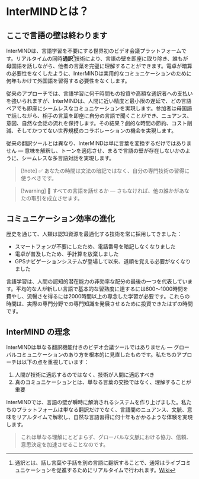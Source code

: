 # InterMINDとは？

## ここで言語の壁は終わります

InterMINDは、言語学習を不要にする世界初のビデオ会議プラットフォームです。リアルタイムの同時**通訳**[^1]技術により、言語の壁を即座に取り除き、誰もが母国語を話しながら、他者の言葉を完璧に理解することができます。電卓が暗算の必要性をなくしたように、InterMINDは実用的なコミュニケーションのために何年もかけて外国語を習得する必要性をなくします。

従来のアプローチでは、言語学習に何千時間もの投資や高額な通訳者への支払いを強いられますが、InterMINDは、人間に近い精度と最小限の遅延で、どの言語ペアでも即座にシームレスなコミュニケーションを実現します。参加者は母国語で話しながら、相手の言葉を即座に自分の言語で聞くことができ、ニュアンス、意図、自然な会話の流れを保持します。その結果？劇的な時間の節約、コスト削減、そしてかつてない世界規模のコラボレーションの機会を実現します。

従来の翻訳ツールとは異なり、InterMINDは単に言葉を変換するだけではありません — 意味を解釈し、トーンを適応させ、まるで言語の壁が存在しないかのように、シームレスな多言語対話を実現します。

[^1]: 通訳とは、話し言葉や手話を別の言語に翻訳することで、通常はライブコミュニケーションを促進するためにリアルタイムで行われます。[Wiki](https://en.wikipedia.org/wiki/Language_interpretation)

> [!note] ✅ あなたの時間は文法の暗記ではなく、自分の専門技術の習得に使うべきです。

> [!warning] 🛑 すべての言語を話せるか — さもなければ、他の誰かがあなたの取引を成立させます。

## コミュニケーション効率の進化

歴史を通じて、人類は認知資源を最適化する技術を常に採用してきました：

- スマートフォンが不要にしたため、電話番号を暗記しなくなりました
- 電卓が普及したため、手計算を放棄しました
- GPSナビゲーションシステムが登場して以来、道順を覚える必要がなくなりました

言語学習は、人間の認知的潜在能力の非効率な配分の最後の一つを代表しています。平均的な人が新しい言語で基本的な習熟度に達するには600〜1000時間を費やし、流暢さを得るには2000時間以上の専念した学習が必要です。これらの時間は、実際の専門分野での専門知識を発展させるために投資できたはずの時間です。

## InterMIND の理念

InterMINDは単なる翻訳機能付きのビデオ会議ツールではありません — グローバルコミュニケーションのあり方を根本的に見直したものです。私たちのアプローチは以下の点を重視しています：

1. 人間が技術に適応するのではなく、技術が人間に適応すべき
2. 真のコミュニケーションとは、単なる言葉の交換ではなく、理解することが重要

InterMINDでは、言語の壁が瞬時に解消されるシステムを作り上げました。私たちのプラットフォームは単なる翻訳だけでなく、言語間のニュアンス、文脈、意味をリアルタイムで解釈し、自然な言語習得に何十年もかかるような体験を実現します。

> これは単なる理解にとどまらず、グローバルな文脈における協力、信頼、意思決定を加速させることなのです。